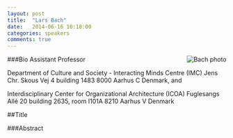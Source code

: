 ```yaml
---
layout: post
title:  "Lars Bach"
date:   2014-06-16 10:18:00
categories: speakers
comments: true
---
```


<footer class="entry-meta">
<img src="{{ site.url }}/images/bach" alt="Bach photo" align="right">
<span class="author vcard" itemprop="author" itemscope itemtype="http://schema.org/Person"></a></span></span>
</footer>

###Bio
Assistant Professor 

Department of Culture and Society - Interacting Minds Centre (IMC)
Jens Chr. Skous Vej 4
building 1483
8000 Aarhus C
Denmark,
and 

Interdisciplinary Center for Organizational Architecture (ICOA)
Fuglesangs Allé 20
building 2635, room I101A
8210 Aarhus V
Denmark

##Title

###Abstract